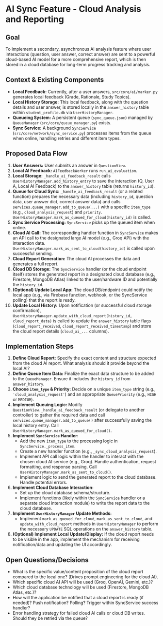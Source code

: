 # AI Sync Feature - Cloud Analysis and Reporting

## Goal

To implement a secondary, asynchronous AI analysis feature where user interactions (question, user answer, correct answer) are sent to a powerful cloud-based AI model for a more comprehensive report, which is then stored in a cloud database for long-term progress tracking and analysis.

## Context & Existing Components

*   **Local Feedback:** Currently, after a user answers, `src/core/ai/marker.py` generates local feedback (Grade, Rationale, Study Topics).
*   **Local History Storage:** This local feedback, along with the question details and user answer, is stored locally in the `answer_history` table within `student_profile.db` via `UserHistoryManager`.
*   **Queueing System:** A persistent queue (`sync_queue.json`) managed by `QueueManager` (`src/core/queue_manager.py`) exists.
*   **Sync Service:** A background `SyncService` (`src/core/network/sync_service.py`) processes items from the queue when online, handling retries and different item types.

## Proposed Data Flow

1.  **User Answers:** User submits an answer in `QuestionView`.
2.  **Local AI Feedback:** `AIFeedbackWorker` runs `run_ai_evaluation`.
3.  **Local Storage:** `_handle_ai_feedback_result` calls `UserHistoryManager.add_history_entry` to save the interaction (Q, User A, Local AI Feedback) to the `answer_history` table (returns `history_id`).
4.  **Queue for Cloud Sync:** `_handle_ai_feedback_result` (or a related function) prepares the necessary data (including `history_id`, question data, user answer dict, correct answer data) and calls `services.queue_manager.add_to_queue(...)` with a specific `item_type` (e.g., `cloud_analysis_request`) and `priority`. `UserHistoryManager.mark_as_queued_for_cloud(history_id)` is called.
5.  **Sync Service Processing:** `SyncService` picks up the queued item when online.
6.  **Cloud AI Call:** The corresponding handler function in `SyncService` makes an API call to the designated large AI model (e.g., Groq API) with the interaction data. `UserHistoryManager.mark_as_sent_to_cloud(history_id)` is called upon successful sending.
7.  **Cloud Report Generation:** The cloud AI processes the data and generates a full report.
8.  **Cloud DB Storage:** The `SyncService` handler (or the cloud endpoint itself) stores the generated report in a designated cloud database (e.g., Firestore, MongoDB Atlas) linked to the user/hardware ID and potentially the `history_id`.
9.  **(Optional) Update Local App:** The cloud DB/endpoint could notify the local app (e.g., via Firebase function, webhook, or the SyncService polling) that the report is ready.
10. **Update Local History:** Upon notification (or successful cloud storage confirmation), `UserHistoryManager.update_with_cloud_report(history_id, cloud_report_data)` is called to update the `answer_history` table flags (`cloud_report_received`, `cloud_report_received_timestamp`) and store the cloud report details (`cloud_ai_...` columns).

## Implementation Steps

1.  **Define Cloud Report:** Specify the exact content and structure expected from the cloud AI report. What analysis should it provide beyond the local AI?
2.  **Define Queue Item Data:** Finalize the exact data structure to be added to the `QueueManager`. Ensure it includes the `history_id` from `answer_history`.
3.  **Choose `item_type` & Priority:** Decide on a unique `item_type` string (e.g., `'cloud_analysis_request'`) and an appropriate `QueuePriority` (e.g., `HIGH` or `MEDIUM`).
4.  **Implement Queuing Logic:** Modify `QuestionView._handle_ai_feedback_result` (or delegate to another controller) to gather the required data and call `services.queue_manager.add_to_queue()` after successfully saving the local history entry. Call `UserHistoryManager.mark_as_queued_for_cloud()`.
5.  **Implement `SyncService` Handler:**
    *   Add the new `item_type` to the processing logic in `SyncService._process_item`.
    *   Create a new handler function (e.g., `_sync_cloud_analysis_request`).
    *   Implement API call logic within the handler to interact with the chosen cloud AI service (e.g., Groq). Handle authentication, request formatting, and response parsing. Call `UserHistoryManager.mark_as_sent_to_cloud()`.
    *   Implement logic to send the generated report to the cloud database. Handle potential errors.
6.  **Implement Cloud Database Interaction:**
    *   Set up the cloud database schema/structure.
    *   Implement functions (likely within the `SyncService` handler or a separate cloud interaction module) to write the report data to the cloud database.
7.  **Implement `UserHistoryManager` Update Methods:**
    *   Implement `mark_as_queued_for_cloud`, `mark_as_sent_to_cloud`, and `update_with_cloud_report` methods in `UserHistoryManager` to perform the necessary `UPDATE` SQL operations on the `answer_history` table.
8.  **(Optional) Implement Local Update/Display:** If the cloud report needs to be visible in the app, implement the mechanism for receiving notification/data and updating the UI accordingly.

## Open Questions/Decisions

*   What is the specific value/content proposition of the cloud report compared to the local one? (Drives prompt engineering for the cloud AI).
*   Which specific cloud AI API will be used (Groq, OpenAI, Gemini, etc.)?
*   Which cloud database technology will be used (Firestore, MongoDB Atlas, etc.)?
*   How will the application be notified that a cloud report is ready (if needed)? Push notification? Polling? Trigger within SyncService success handler?
*   Error handling strategy for failed cloud AI calls or cloud DB writes. Should they be retried via the queue?

